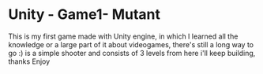 # Unity - Game1- Mutant

This is my first game made with Unity engine, in which I learned all the knowledge or a large part of it about videogames, there's still a long way to go :)
is a simple shooter and consists of 3 levels
from here i'll keep building, thanks
Enjoy
